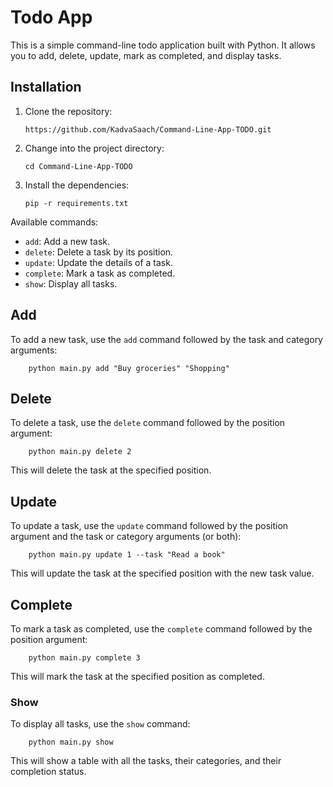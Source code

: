 # Todo App

This is a simple command-line todo application built with Python. It allows you to add, delete, update, mark as completed, and display tasks.

## Installation

1. Clone the repository:

   ```shell
   https://github.com/KadvaSaach/Command-Line-App-TODO.git

2. Change into the project directory:
 
    ```shell
    cd Command-Line-App-TODO

3. Install the dependencies:

    ```shell
    pip -r requirements.txt

Available commands:

* `add`: Add a new task.
* `delete`: Delete a task by its position.
* `update`: Update the details of a task.
* `complete`: Mark a task as completed.
* `show`: Display all tasks.

## Add

To add a new task, use the `add` command followed by the task and category arguments:

```shell
    python main.py add "Buy groceries" "Shopping"
```

## Delete

To delete a task, use the `delete` command followed by the position argument:

```shell
    python main.py delete 2

```

This will delete the task at the specified position.

## Update

To update a task, use the `update` command followed by the position argument and the task or category arguments (or both):

```shell
    python main.py update 1 --task "Read a book"
```

This will update the task at the specified position with the new task value.

## Complete

To mark a task as completed, use the `complete` command followed by the position argument:

```shell
    python main.py complete 3
```

This will mark the task at the specified position as completed.

### Show

To display all tasks, use the `show` command:

```shell
    python main.py show
```

This will show a table with all the tasks, their categories, and their completion status.


